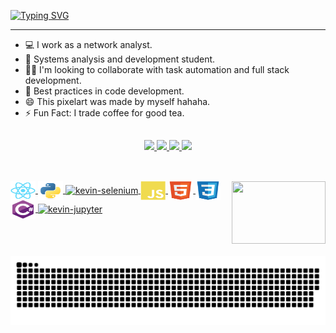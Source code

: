 [![Typing SVG](https://readme-typing-svg.herokuapp.com/?color=FEFEFE&size=38&center=true&vCenter=true&width=1000&lines=Hello+everyone,+my+name+is+Kevin+Diego+👋;Be+Welcome+my+GitHub!+💻🤟;I'm+happy+to+have+your+here)](https://git.io/typing-svg)

---

- 💻 I work as a network analyst.
- 💼 Systems analysis and development student.
- 🙋‍♂️ I'm looking to collaborate with task automation and full stack development.
- 🤔 Best practices in code development.
- 😄 This pixelart was made by myself hahaha.
- ⚡ Fun Fact: I trade coffee for good tea.

##

<div align="center">
  <a href="https://github.com/KevinDik">
  <img height="180em"src="https://github-profile-trophy.vercel.app/?username=kevindik&theme=discord&no-frame=true&no-bg=true&margin-w=5"/>
  <img height="150em" src="https://github-readme-stats.vercel.app/api?username=KevinDik&show_icons=true&theme=gotham#gh-dark-mode-only&include_all_commits=false&count7_private=true"/>
  <img height="150em"src="https://github-readme-streak-stats.herokuapp.com/?user=kevindik&theme=gotham&hide_border=false"/>
  <img height="150em" src="https://github-readme-stats.vercel.app/api/top-langs/?username=kevindik&hide=html&layout=compact&theme=gotham#gh-dark-mode-only&hide_border=false"/>
</div>

##
<br>
  
<div style="display: inline_block">
  <img height="100" width="150" align="right" src=".github/workflows/octocat-1663446066911 (1).png">
  <img align="center" alt="kevin-React" height="30" width="40" src="https://raw.githubusercontent.com/devicons/devicon/master/icons/react/react-original.svg">
  <img align="center" alt="kevin-Python" height="30" width="40" src="https://raw.githubusercontent.com/devicons/devicon/master/icons/python/python-original.svg">
  <img align="center" alt="kevin-selenium" height="30" width="40"src="https://cdn.jsdelivr.net/gh/devicons/devicon/icons/selenium/selenium-original.svg"/>
  <img align="center" alt="kevin-Js" height="30" width="40" src="https://raw.githubusercontent.com/devicons/devicon/master/icons/javascript/javascript-plain.svg">
  <img align="center" alt="kevin-HTML" height="30" width="40" src="https://raw.githubusercontent.com/devicons/devicon/master/icons/html5/html5-original.svg">
  <img align="center" alt="kevin-CSS" height="30" width="40" src="https://raw.githubusercontent.com/devicons/devicon/master/icons/css3/css3-original.svg">
  <img align="center" alt="kevin-Csharp" height="30" width="40" src="https://raw.githubusercontent.com/devicons/devicon/master/icons/csharp/csharp-original.svg">
  <img align="center" alt="kevin-jupyter" height="30" width="40" src="https://cdn.jsdelivr.net/gh/devicons/devicon/icons/jupyter/jupyter-original.svg" />
</div>

##
<br>
 
  ![Snake animation](https://github.com/kevindik/kevindik/blob/output/github-contribution-grid-snake.svg)

</div>
